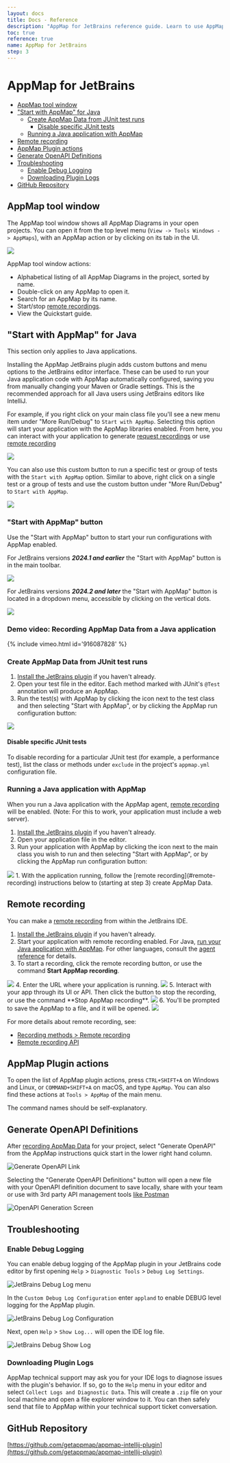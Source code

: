```yaml
---
layout: docs
title: Docs - Reference
description: "AppMap for JetBrains reference guide. Learn to use AppMap in your JetBrains code editor."
toc: true
reference: true
name: AppMap for JetBrains
step: 3
---
```


# AppMap for JetBrains

- [AppMap tool window](#appmap-tool-window)
- ["Start with AppMap" for Java](#start-with-appmap-for-java)
  - [Create AppMap Data from JUnit test runs](#create-appmap-data-from-junit-test-runs)
    - [Disable specific JUnit tests](#disable-specific-junit-tests)
  - [Running a Java application with AppMap](#running-a-java-application-with-appmap)
- [Remote recording](#remote-recording)
- [AppMap Plugin actions](#appmap-plugin-actions)
- [Generate OpenAPI Definitions](#generate-openapi-definitions)
- [Troubleshooting](#troubleshooting)
  - [Enable Debug Logging](#enable-debug-logging)
  - [Downloading Plugin Logs](#downloading-plugin-logs)
- [GitHub Repository](#github-repository)

## AppMap tool window

The AppMap tool window shows all AppMap Diagrams in your open projects. You can open it from the top level menu (`View -> Tools Windows -> AppMaps`), with an AppMap action or by clicking on its tab in the UI.

<img class="intellij-screenshot" src="/assets/img/intellij-appmap-tool-window.webp"/>

AppMap tool window actions:

- Alphabetical listing of all AppMap Diagrams in the project, sorted by name.
- Double-click on any AppMap to open it.
- Search for an AppMap by its name.
- Start/stop [remote recordings](#remote-recording).
- View the Quickstart guide.

## "Start with AppMap" for Java

<div class="alert alert-info">This section only applies to Java applications.</div>

Installing the AppMap JetBrains plugin adds custom buttons and menu options to the JetBrains editor interface. These can be used to run your Java application code with AppMap automatically configured, saving you from manually changing your Maven or Gradle settings. This is the recommended approach for all Java users using JetBrains editors like IntelliJ.

For example, if you right click on your main class file you'll see a new menu item under "More Run/Debug" to `Start with AppMap`. Selecting this option will start your application with the AppMap libraries enabled.  From here, you can interact with your application to generate [request recordings](/docs/reference/appmap-java.html#requests-recording) or use [remote recording](#remote-recording)

<img class="intellij-screenshot" src="/assets/img/jetbrains-run-main-with-appmap.webp"/>

You can also use this custom button to run a specific test or group of tests with the `Start with AppMap` option. Similar to above, right click on a single test or a group of tests and use the custom button under "More Run/Debug" to `Start with AppMap`.

<img class="intellij-screenshot" src="/assets/img/jetbrains-run-test-with-appmap.webp"/>

### "Start with AppMap" button

Use the "Start with AppMap" button to start your run configurations with AppMap enabled.

For JetBrains versions ***2024.1 and earlier*** the "Start with AppMap" button is in the main toolbar. 

<img class="intellij-screenshot" src="/assets/img/appmap-icon-in-main-toolbar.png"/>

For JetBrains versions ***2024.2 and later*** the "Start with AppMap" button is located in a dropdown menu, accessible by clicking on the vertical dots.

<img class="intellij-screenshot" src="/assets/img/jetbrains-new-ui-dot-menu.png"/>


### Demo video: Recording AppMap Data from a Java application



{% include vimeo.html id='916087828' %}

### Create AppMap Data from JUnit test runs

1. [Install the JetBrains plugin](https://plugins.jetbrains.com/plugin/16701-appmap) if you haven't already.
2. Open your test file in the editor. Each method marked with JUnit's `@Test` annotation will produce an AppMap.
3. Run the test(s) with AppMap by clicking the icon next to the test class and then selecting "Start with AppMap", or by clicking the AppMap run configuration button:
<img class="intellij-screenshot" src="/assets/img/run-config-test.png"/>

#### Disable specific JUnit tests

To disable recording for a particular JUnit test (for example, a performance
test), list the class or methods under `exclude` in the project's `appmap.yml` configuration file.

### Running a Java application with AppMap

When you run a Java application with the AppMap agent, [remote recording](/docs/recording-methods.html#remote-recording) will be enabled. (Note: For this to work, your application must include a web server).

1. [Install the JetBrains plugin](https://plugins.jetbrains.com/plugin/16701-appmap) if you haven't already.
2. Open your application file in the editor.
3. Run your application with AppMap by clicking the icon next to the main class you wish to run and then selecting "Start with AppMap", or by clicking the AppMap run configuration button:
<img class="intellij-screenshot" src="/assets/img/run-config-start.png"/>
1. With the application running, follow the [remote recording](#remote-recording) instructions below to (starting at step 3) create AppMap Data.

## Remote recording

You can make a [remote recording](../recording-methods#remote-recording) from within the JetBrains IDE. 

1. [Install the JetBrains plugin](https://plugins.jetbrains.com/plugin/16701-appmap) if you haven't already.
2. Start your application with remote recording enabled. For Java, [run your Java application with AppMap](#running-a-java-application-with-appmap). For other languages, consult the [agent reference](/docs/reference) for details.
3. To start a recording, click the remote recording button, or use the command **Start AppMap recording**. 
<img class="intellij-screenshot" src="/assets/img/docs/intellij-remote-start.png"/>
4. Enter the URL where your application is running.
<img class="intellij-screenshot" src="/assets/img/docs/intellij-remote-url.png"/>
5. Interact with your app through its UI or API. Then click the button to stop the recording, or use the command **Stop AppMap recording**. 
<img class="intellij-screenshot" src="/assets/img/docs/intellij-remote-stop.png"/>
6. You'll be prompted to save the AppMap to a file, and it will be opened.
<img class="intellij-screenshot" src="/assets/img/docs/intellij-remote-save.png"/>

For more details about remote recording, see:

* [Recording methods > Remote recording](/docs/recording-methods)
* [Remote recording API](../reference/remote-recording-api)

## AppMap Plugin actions

To open the list of AppMap plugin actions, press `CTRL+SHIFT+A` on Windows and Linux, or `COMMAND+SHIFT+A` on macOS, and type `AppMap`. You can also find these actions at `Tools > AppMap` of the main menu.

The command names should be self-explanatory. 

## Generate OpenAPI Definitions

After [recording AppMap Data](/docs/recording-methods.html) for your project, select "Generate OpenAPI" from the AppMap instructions quick start in the lower right hand column. 

![Generate OpenAPI Link](/assets/img/openapi/jetbrains-1.webp)

Selecting the "Generate OpenAPI Definitions" button will open a new file with your OpenAPI definition document to save locally, share with your team or use with 3rd party API management tools [like Postman](https://blog.postman.com/new-postman-integration-with-appmap-create-and-manage-always-accurate-collections/)

![OpenAPI Generation Screen](/assets/img/openapi/jetbrains-2.webp)  

## Troubleshooting

### Enable Debug Logging

You can enable debug logging of the AppMap plugin in your JetBrains code editor by first opening `Help` > `Diagnostic Tools` > `Debug Log Settings`. 

![JetBrains Debug Log menu](/assets/img/jetbrains-debug-logs.webp)  

In the `Custom Debug Log Configuration` enter `appland` to enable DEBUG level logging for the AppMap plugin. 

![JetBrains Debug Log Configuration](/assets/img/jetbrains-logging-configuration.webp)  

Next, open `Help` > `Show Log...` will open the IDE log file. 

![JetBrains Debug Show Log](/assets/img/jetbrains-show-log.webp)

### Downloading Plugin Logs

AppMap technical support may ask you for your IDE logs to diagnose issues with the plugin's behavior. If so, go to the `Help` menu in your editor and select `Collect Logs and Diagnostic Data`. This will create a `.zip` file on your local machine and open a file explorer window to it. You can then safely send that file to AppMap within your technical support ticket conversation.

## GitHub Repository

[https://github.com/getappmap/appmap-intellij-plugin](https://github.com/getappmap/appmap-intellij-plugin)
